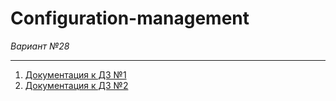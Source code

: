 # Configuration-management
*Вариант №28*

---
1. [Документация к ДЗ №1](./Домашние%20задания/Задание%20№1/README.md)
2. [Документация к ДЗ №2](./Домашние%20задания/Задание%20№2/README.md)